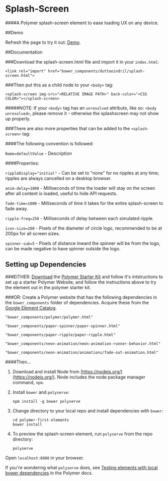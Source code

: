 Splash-Screen
==
####A Polymer splash-screen element to ease loading UX on any device.

##Demo

Refresh the page to try it out: [Demo](http://duttaoindril.github.io/splash-screen).

##Documentation

###Download the splash-screen.html file and import it in your `index.html`:

`<link rel="import" href="bower_components/duttaoindril/splash-screen.html">`

###Then put this as a child node to your `<body>` tag:

`<splash-screen img-src="<RELATIVE IMAGE PATH>" back-color="<CSS COLOR>"></splash-screen>`

#####NOTE: If your `<body>` tag has an `unresolved` attribute, like so: `<body unresolved>`, please remove it -  otherwise the splashscreen may not show up properly.

###There are also more properties that can be added to the `<splash-screen>` tag:

####The following convention is followed:

`Name=defaultValue` - Description

####Properties:

`rippleDisplay="initial"` - Can be set to "none" for no ripples at any time; ripples are always cancelled on a desktop browser.

`anim-delay=1000` - Milliseconds of time the loader will stay on the screen after all content is loaded, useful to hide API requests.

`fade-time=1000` - Milliseconds of time it takes for the entire splash-screen to fade away.

`ripple-freq=250` - Milliseconds of delay between each simulated ripple.

`icon-size=200` - Pixels of the diameter of circle logo, recommended to be at 200px for all screen sizes.

`spinner-sub=5` - Pixels of distance inward the spinner will be from the logo,  can be made negative to have spinner outside the logo.

## Setting up Dependencies

###EITHER:
[Download](https://github.com/PolymerElements/polymer-starter-kit/releases/download/v1.3.0/polymer-starter-kit-1.3.0.zip) the [Polymer Starter Kit](https://github.com/PolymerElements/polymer-starter-kit) and follow it's intstructions to set up a starter Polymer Website, and follow the instructions above to try the element out in the polymer starter kit.

###OR:
Create a Polymer website that has the following dependencies in the `bower_components` folder of dependencies. Acquire these from the [Google Element Catalog](https://elements.polymer-project.org/).

`"bower_components/polymer/polymer.html"`

`"bower_components/paper-spinner/paper-spinner.html"`

`"bower_components/paper-ripple/paper-ripple.html"`

`"bower_components/neon-animation/neon-animation-runner-behavior.html"`

`"bower_components/neon-animation/animations/fade-out-animation.html"`

####Then...

1.  Download and install Node from [https://nodejs.org/](https://nodejs.org/). Node includes the node package manager command, `npm`.

2.  Install `bower` and `polyserve`:

        npm install -g bower polyserve

3.  Change directory to your local repo and install dependencies with `bower`:

        cd polymer-first-elements
        bower install

4.  To preview the splash-screen element, run `polyserve` from the repo directory:

        polyserve

Open `localhost:8080` in your browser.

If you're wondering what `polyserve` does, see [Testing elements with local bower dependencies](https://www.polymer-project.org/1.0/docs/start/reusableelements.html#local-dependencies)
in the Polymer docs.
